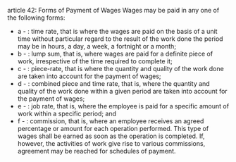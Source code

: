 article 42: Forms of Payment of Wages
Wages may be paid in any one of the following forms:
<ul>
			<li>a - : time rate, that is where the wages are paid on the basis of a unit time without particular regard to the result of the work done the period may be in hours, a day, a week, a fortnight or a month;<ul>
			</ul></li>			<li>b - : lump sum, that is, where wages are paid for a definite piece of work, irrespective of the time required to complete it;<ul>
			</ul></li>			<li>c - : piece-rate, that is where the quantity and quality of the work done are taken into account for the payment of wages;<ul>
			</ul></li>			<li>d - : combined piece and time rate, that is, where the quantity and quality of the work done within a given period are taken into account for the payment of wages;<ul>
			</ul></li>			<li>e - : job rate, that is, where the employee is paid for a specific amount of work within a specific period; and<ul>
			</ul></li>			<li>f - : commission, that is, where an employee receives an agreed percentage or amount for each operation performed. This type of wages shall be earned as soon as the operation is completed. If, however, the activities of work give rise to various commissions, agreement may be reached for schedules of payment.<ul>
			</ul></li></ul>